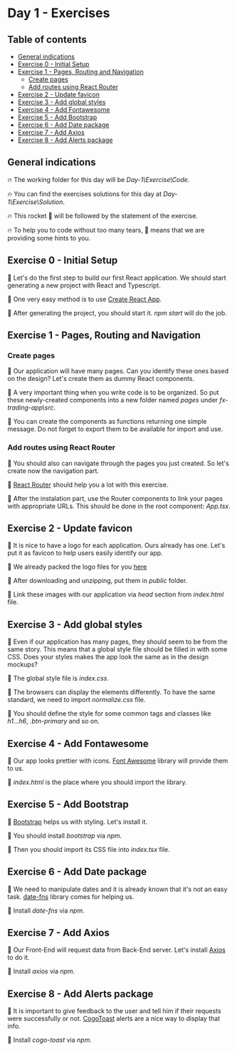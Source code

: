# Day 1 - Exercises

## Table of contents

- [General indications](#general-indications)
- [Exercise 0 - Initial Setup](#exercise-0---initial-setup)
- [Exercise 1 - Pages, Routing and Navigation](#exercise-1---pages-routing-and-navigation)
  - [Create pages](#create-pages)
  - [Add routes using React Router](#add-routes-using-react-router)
- [Exercise 2 - Update favicon](#exercise-2---update-favicon)
- [Exercise 3 - Add global styles](#exercise-3---add-global-styles)
- [Exercise 4 - Add Fontawesome](#exercise-4---add-fontawesome)
- [Exercise 5 - Add Bootstrap](#exercise-5---add-bootstrap)
- [Exercise 6 - Add Date package](#exercise-6---add-date-package)
- [Exercise 7 - Add Axios](#exercise-7---add-axios)
- [Exercise 8 - Add Alerts package](#exercise-8---add-alerts-package)

## General indications

🔥 The working folder for this day will be _Day-1\Exercise\Code_.

🔥 You can find the exercises solutions for this day at _Day-1\Exercise\Solution_.

🔥 This rocket 🚀 will be followed by the statement of the exercise.

🔥 To help you to code without too many tears, 🎁 means that we are providing some hints to you.

## Exercise 0 - Initial Setup

🚀 Let's do the first step to build our first React application. We should start generating a new project with React and Typescript.

  🎁 One very easy method is to use [Create React App](https://create-react-app.dev/).

  🎁 After generating the project, you should start it. *npm start* will do the job.

## Exercise 1 - Pages, Routing and Navigation

### Create pages

🚀 Our application will have many pages. Can you identify these ones based on the design? Let's create them as dummy React components.

  🎁 A very important thing when you write code is to be organized. So put these newly-created components into a new folder named *pages* under *fx-trading-app\src*.

  🎁 You can create the components as functions returning one simple message. Do not forget to export them to be available for import and use.

### Add routes using React Router

🚀 You should also can navigate through the pages you just created. So let's create now the navigation part.

  🎁 [React Router](https://reacttraining.com/react-router/web/guides/quick-start) should help you a lot with this exercise.

  🎁 After the instalation part, use the Router components to link your pages with appropriate URLs. This should be done in the root component: *App.tsx*.

## Exercise 2 - Update favicon

🚀 It is nice to have a logo for each application. Ours already has one. Let's put it as favicon to help users easily identify our app.

  🎁 We already packed the logo files for you [here](https://github.com//WebToLearn/3-days-of-React-glamour/raw/master/Design/fx-trading-favicon-package.zip)

  🎁 After downloading and unzipping, put them in _public_ folder.

  🎁 Link these images with our application via *head* section from *index.html* file.

## Exercise 3 - Add global styles

🚀 Even if our application has many pages, they should seem to be from the same story. This means that a global style file should be filled in with some CSS. Does your styles makes the app look the same as in the design mockups?

  🎁 The global style file is *index.css*.

  🎁 The browsers can display the elements differently. To have the same standard, we need to import *normalize.css* file.

  🎁 You should define the style for some common tags and classes like _h1_..._h6_, _.btn-primary_ and so on.

## Exercise 4 - Add Fontawesome

🚀 Our app looks prettier with icons. [Font Awesome](https://fontawesome.com) library will provide them to us.

  🎁 *index.html* is the place where you should import the library.

## Exercise 5 - Add Bootstrap

🚀 [Bootstrap](https://create-react-app.dev/docs/adding-bootstrap/) helps us with styling. Let's install it.

  🎁 You should install *bootstrap* via *npm*.
  
  🎁 Then you should import its CSS file into _index.tsx_ file.

## Exercise 6 - Add Date package

🚀 We need to manipulate dates and it is already known that it's not an easy task. [date-fns](https://date-fns.org/) library comes for helping us.

   🎁 Install *date-fns* via *npm*.

## Exercise 7 - Add Axios

🚀 Our Front-End will request data from Back-End server. Let's install [Axios](https://github.com/axios/axios) to do it.

  🎁 Install *axios* via *npm*.

## Exercise 8 - Add Alerts package

🚀 It is important to give feedback to the user and tell him if their requests were successfully or not. [CogoToast](https://cogoport.github.io/cogo-toast/) alerts are a nice way to display that info.

  🎁 Install *cogo-toast* via *npm*.
